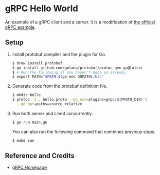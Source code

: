 # gRPC Hello World

An example of a gRPC client and a server. It is a modification of [the official gRPC example](google.golang.org/grpc/examples/helloworld/helloworld).

## Setup

1. Install protobuf compiler and the plugin for Go.

   ```bash
   $ brew install protobuf
   $ go install github.com/golang/protobuf/protoc-gen-go@latest
   $ # Run the following if you haven't done so already.
   $ export PATH="$PATH:$(go env GOPATH)/bin"
   ```

1. Generate code from the protobuf definition file.

   ```bash
   $ mkdir hello
   $ protoc -I . hello.proto --go_out=plugins=grpc:$(PROTO_DIR) \
     --go_opt=paths=source_relative
   ```

1. Run both server and client concurrently.

   ```bash
   $ go run main.go
   ```

   You can also run the following command that combines previous steps.

   ```bash
   $ make run
   ```

## Reference and Credits

* [gRPC Homepage](https://grpc.io/)
